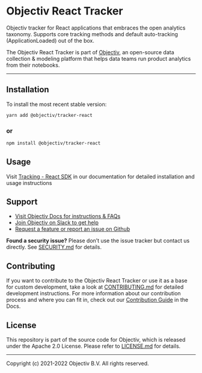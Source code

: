 # Objectiv React Tracker

Objectiv tracker for React applications that embraces the open analytics taxonomy. Supports core tracking methods and default auto-tracking (ApplicationLoaded) out of the box.

The Objectiv React Tracker is part of [Objectiv](https://www.objectiv.io), an open-source data collection & modeling platform that helps data teams run product analytics from their notebooks.

---
## Installation
To install the most recent stable version:

```sh
yarn add @objectiv/tracker-react
```

### or
```sh
npm install @objectiv/tracker-react
```

## Usage
Visit [Tracking - React SDK](https://objectiv.io/docs/tracking/react) in our documentation for detailed installation and usage instructions

## Support
* [Visit Objectiv Docs for instructions & FAQs](https://objectiv.io/docs/)
* [Join Objectiv on Slack to get help](https://objectiv.io/join-slack/)
* [Request a feature or report an issue on Github](https://github.com/objectiv/objectiv-analytics)

**Found a security issue?**
Please don’t use the issue tracker but contact us directly. See [SECURITY.md](../../../SECURITY.md) for details.

## Contributing

If you want to contribute to the Objectiv React Tracker or use it as a base for custom development, take a look at [CONTRIBUTING.md](../CONTRIBUTING.md) for detailed development instructions. For more information about our contribution process and where you can fit in, check out our [Contribution Guide](https://objectiv.io/docs/home/the-project/contribute) in the Docs.

## License

This repository is part of the source code for Objectiv, which is released under the Apache 2.0 License. Please refer to [LICENSE.md](../../../LICENSE.md) for details.

---

Copyright (c) 2021-2022 Objectiv B.V. All rights reserved.
